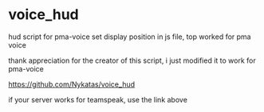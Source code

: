 # voice_hud
hud script for pma-voice 
set display position in js file, top
worked for pma voice

thank 
appreciation for the creator of this script, i just modified it to work for pma-voice

https://github.com/Nykatas/voice_hud

if your server works for teamspeak, use the link above
